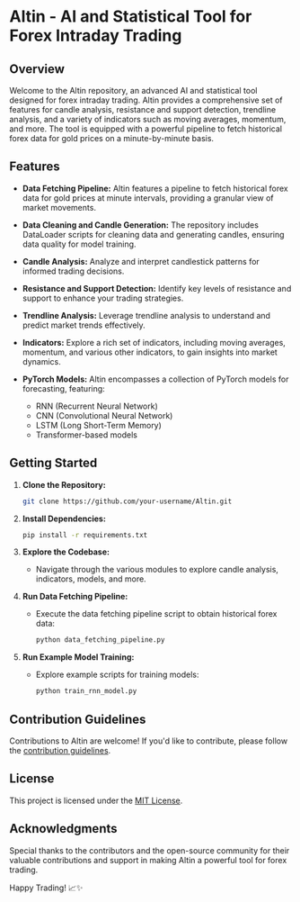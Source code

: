 # Altin - AI and Statistical Tool for Forex Intraday Trading

## Overview

Welcome to the Altin repository, an advanced AI and statistical tool designed for forex intraday trading. Altin provides a comprehensive set of features for candle analysis, resistance and support detection, trendline analysis, and a variety of indicators such as moving averages, momentum, and more. The tool is equipped with a powerful pipeline to fetch historical forex data for gold prices on a minute-by-minute basis.

## Features

- **Data Fetching Pipeline:** Altin features a pipeline to fetch historical forex data for gold prices at minute intervals, providing a granular view of market movements.

- **Data Cleaning and Candle Generation:** The repository includes DataLoader scripts for cleaning data and generating candles, ensuring data quality for model training.

- **Candle Analysis:** Analyze and interpret candlestick patterns for informed trading decisions.
  
- **Resistance and Support Detection:** Identify key levels of resistance and support to enhance your trading strategies.

- **Trendline Analysis:** Leverage trendline analysis to understand and predict market trends effectively.

- **Indicators:** Explore a rich set of indicators, including moving averages, momentum, and various other indicators, to gain insights into market dynamics.

- **PyTorch Models:** Altin encompasses a collection of PyTorch models for forecasting, featuring:
  - RNN (Recurrent Neural Network)
  - CNN (Convolutional Neural Network)
  - LSTM (Long Short-Term Memory)
  - Transformer-based models
  
## Getting Started

1. **Clone the Repository:**
   ```bash
   git clone https://github.com/your-username/Altin.git
   ```

2. **Install Dependencies:**
   ```bash
   pip install -r requirements.txt
   ```

3. **Explore the Codebase:**
   - Navigate through the various modules to explore candle analysis, indicators, models, and more.

4. **Run Data Fetching Pipeline:**
   - Execute the data fetching pipeline script to obtain historical forex data:
     ```bash
     python data_fetching_pipeline.py
     ```

5. **Run Example Model Training:**
   - Explore example scripts for training models:
     ```bash
     python train_rnn_model.py
     ```

## Contribution Guidelines

Contributions to Altin are welcome! If you'd like to contribute, please follow the [contribution guidelines](TODO.md).

## License

This project is licensed under the [MIT License](LICENSE).

## Acknowledgments

Special thanks to the contributors and the open-source community for their valuable contributions and support in making Altin a powerful tool for forex trading.

Happy Trading! 📈✨
